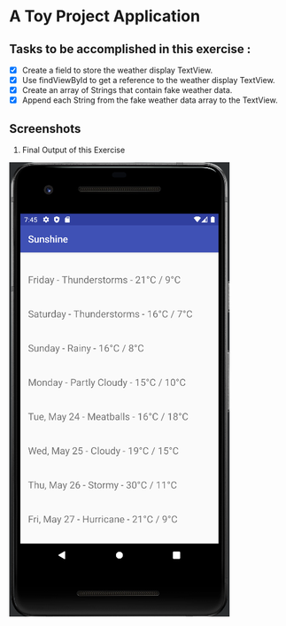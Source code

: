 # A Toy Project Application

## Tasks to be accomplished in this exercise :
- [x] Create a field to store the weather display TextView.
- [x] Use findViewById to get a reference to the weather display TextView.
- [x] Create an array of Strings that contain fake weather data.
- [x] Append each String from the fake weather data array to the TextView.

## Screenshots
1. Final Output of this Exercise

![img1](https://github.com/kuluruvineeth/Sunshine/blob/exercise2/Screenshots/img.png)